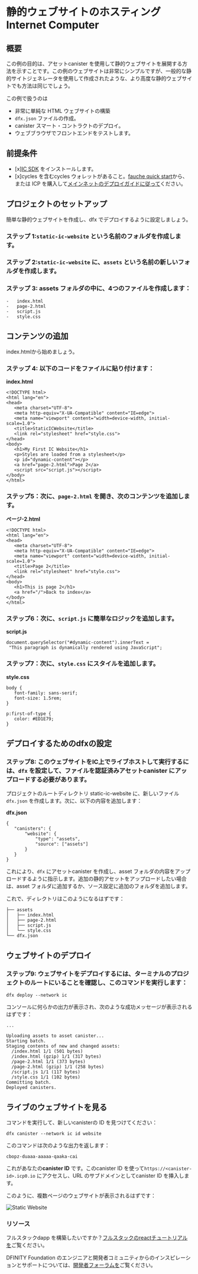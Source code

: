 # 静的ウェブサイトのホスティングInternet Computer

## 概要

この例の目的は、アセットcanister を使用して静的ウェブサイトを展開する方法を示すことです。この例のウェブサイトは非常にシンプルですが、一般的な静的サイトジェネレータを使用して作成されたような、より高度な静的ウェブサイトでも方法は同じでしょう。

この例で扱うのは

- 非常に単純な HTML ウェブサイトの構築
- `dfx.json` ファイルの作成。
- canister スマート・コントラクトのデプロイ。
- ウェブブラウザでフロントエンドをテストします。

## 前提条件

- \[x\][IC SDK](../developer-docs/setup/install/index.mdx) をインストールします。
- \[x\]cycles を含むcycles ウォレットがあること。[fauche quick start](../developer-docs/setup/cycles/cycles-faucet.md)から、または ICP を購入して[メインネットのデプロイガイドに従って](../developer-docs/setup/deploy-mainnet.md)ください。

## プロジェクトのセットアップ

簡単な静的ウェブサイトを作成し、dfx でデプロイするように設定しましょう。

### ステップ 1:`static-ic-website` という名前のフォルダを作成します。

### ステップ 2:`static-ic-website` に、`assets` という名前の新しいフォルダを作成します。

### ステップ 3: assets フォルダの中に、4つのファイルを作成します：

    -   index.html
    -   page-2.html
    -   script.js
    -   style.css

## コンテンツの追加

index.htmlから始めましょう。

### ステップ 4: 以下のコードをファイルに貼り付けます：

**index.html**

    <!DOCTYPE html>
    <html lang="en">
    <head>
       <meta charset="UTF-8">
       <meta http-equiv="X-UA-Compatible" content="IE=edge">
       <meta name="viewport" content="width=device-width, initial-scale=1.0">
       <title>StaticICWebsite</title>
       <link rel="stylesheet" href="style.css">
    </head>
    <body>
       <h1>My First IC Website</h1>
       <p>Styles are loaded from a stylesheet</p>
       <p id="dynamic-content"></p>
       <a href="page-2.html">Page 2</a>
       <script src="script.js"></script>
    </body>
    </html>

### ステップ5：次に、`page-2.html` を開き、次のコンテンツを追加します。

**ページ-2.html**

    <!DOCTYPE html>
    <html lang="en">
    <head>
       <meta charset="UTF-8">
       <meta http-equiv="X-UA-Compatible" content="IE=edge">
       <meta name="viewport" content="width=device-width, initial-scale=1.0">
       <title>Page 2</title>
       <link rel="stylesheet" href="style.css">
    </head>
    <body>
       <h1>This is page 2</h1>
       <a href="/">Back to index</a>
    </body>
    </html>

### ステップ6：次に、`script.js` に簡単なロジックを追加します。

**script.js**

    document.querySelector("#dynamic-content").innerText =
     "This paragraph is dynamically rendered using JavaScript";

### ステップ7：次に、`style.css` にスタイルを追加します。

**style.css**

    body {
       font-family: sans-serif;
       font-size: 1.5rem;
    }
    
    p:first-of-type {
       color: #ED1E79;
    }

## デプロイするためのdfxの設定

### ステップ8: このウェブサイトをIC上でライブホストして実行するには、`dfx` を設定して、ファイルを認証済みアセットcanister にアップロードする必要があります。

プロジェクトのルートディレクトリ static-ic-website に、新しいファイル`dfx.json` を作成します。次に、以下の内容を追加します：

**dfx.json**

    {
       "canisters": {
           "website": {
               "type": "assets",
               "source": ["assets"]
           }
       }
    }

これにより、`dfx` にアセットcanister を作成し、asset フォルダの内容をアップロードするように指示します。追加の静的アセットをアップロードしたい場合は、asset フォルダに追加するか、ソース設定に追加のフォルダを追加します。

これで、ディレクトリはこのようになるはずです：

    ├── assets
    │   ├── index.html
    │   ├── page-2.html
    │   ├── script.js
    │   └── style.css
    └── dfx.json

## ウェブサイトのデプロイ

### ステップ9: ウェブサイトをデプロイするには、ターミナルのプロジェクトのルートにいることを確認し、このコマンドを実行します：

    dfx deploy --network ic

コンソールに何らかの出力が表示され、次のような成功メッセージが表示されるはずです：

    ...
    
    Uploading assets to asset canister...
    Starting batch.
    Staging contents of new and changed assets:
      /index.html 1/1 (501 bytes)
      /index.html (gzip) 1/1 (317 bytes)
      /page-2.html 1/1 (373 bytes)
      /page-2.html (gzip) 1/1 (258 bytes)
      /script.js 1/1 (117 bytes)
      /style.css 1/1 (102 bytes)
    Committing batch.
    Deployed canisters.

## ライブのウェブサイトを見る

コマンドを実行して、新しいcanisterの ID を見つけてください：

    dfx canister --network ic id website

このコマンドは次のような出力を返します：

    cbopz-duaaa-aaaaa-qaaka-cai

これがあなたの**canister ID** です。このcanister ID を使って`https://<canister-id>.icp0.io` にアクセスし、URL のサブドメインとしてcanister ID を挿入します。

このように、複数ページのウェブサイトが表示されるはずです：

![Static Website](_attachments/static-website.png)

### リソース

フルスタックdapp を構築したいですか？[フルスタックのreactチュートリアルを](https://smartcontracts.org/docs/current/developer-docs/frontend/custom-frontend)ご覧ください。

DFINITY Foundation のエンジニアと開発者コミュニティからのインスピレーションとサポートについては、[開発者フォーラムを](https://forum.dfinity.org)ご覧ください。

<!---
# Hosting a static website on the Internet Computer

## Overview

The purpose of this example is to show how to deploy a static website using an asset canister. While the website in this example is very simple, the method would be the same for a more advanced static website, such as those created by using popular static site generators.

This example covers:

- Building a very simple HTML website.
- Creating a `dfx.json` file.
- Deploying the canister smart contract.
- Testing the frontend in a web browser.

## Prerequisites 

- [x] Install the [IC SDK](../developer-docs/setup/install/index.mdx).
- [x] Have a cycles wallet that contains cycles, either from the [faucet quick start](../developer-docs/setup/cycles/cycles-faucet.md) or by purchasing ICP and following our [mainnet deployment](../developer-docs/setup/deploy-mainnet.md) guide.

## Set up your project

Let’s create a simple static website, and then set it up to deploy with dfx.

### Step 1: Create a folder named `static-ic-website`.

### Step 2: In `static-ic-website`, create another new folder, named `assets`.

### Step 3: Inside your assets folder, create 4 files:

    -   index.html
    -   page-2.html
    -   script.js
    -   style.css

## Add some content

Let’s start with index.html. 

### Step 4: Paste the following code into your file:

**index.html**

    <!DOCTYPE html>
    <html lang="en">
    <head>
       <meta charset="UTF-8">
       <meta http-equiv="X-UA-Compatible" content="IE=edge">
       <meta name="viewport" content="width=device-width, initial-scale=1.0">
       <title>StaticICWebsite</title>
       <link rel="stylesheet" href="style.css">
    </head>
    <body>
       <h1>My First IC Website</h1>
       <p>Styles are loaded from a stylesheet</p>
       <p id="dynamic-content"></p>
       <a href="page-2.html">Page 2</a>
       <script src="script.js"></script>
    </body>
    </html>

### Step 5: Next, open up `page-2.html` and add this content.

**page-2.html**

    <!DOCTYPE html>
    <html lang="en">
    <head>
       <meta charset="UTF-8">
       <meta http-equiv="X-UA-Compatible" content="IE=edge">
       <meta name="viewport" content="width=device-width, initial-scale=1.0">
       <title>Page 2</title>
       <link rel="stylesheet" href="style.css">
    </head>
    <body>
       <h1>This is page 2</h1>
       <a href="/">Back to index</a>
    </body>
    </html>

### Step 6: Then, add some simple logic to `script.js`.

**script.js**

    document.querySelector("#dynamic-content").innerText =
     "This paragraph is dynamically rendered using JavaScript";

### Step 7: Next,  then add some styles to `style.css`.

**style.css**

    body {
       font-family: sans-serif;
       font-size: 1.5rem;
    }

    p:first-of-type {
       color: #ED1E79;
    }

## Configure dfx to deploy

### Step 8: To host and run this website live on the IC, you will need to configure `dfx` to upload your files to a certified asset canister. 
In the root directory of your project, static-ic-website, create a new file, `dfx.json`. Then, add the following content:

**dfx.json**

    {
       "canisters": {
           "website": {
               "type": "assets",
               "source": ["assets"]
           }
       }
    }

This tells `dfx` that you want to create an asset canister, and that it should upload the contents of the asset folder. If you want to upload additional static assets, you can add them to the asset folder or add additional folders to the source configuration.

Now, your directory should look something like this:

    ├── assets
    │   ├── index.html
    │   ├── page-2.html
    │   ├── script.js
    │   └── style.css
    └── dfx.json

## Deploy your website

### Step 9: To deploy your website, ensure you are in your terminal at the root of the project, and run this command:

```
dfx deploy --network ic
```

You should see some output in your console, and a success message looking something like this:

    ...

    Uploading assets to asset canister...
    Starting batch.
    Staging contents of new and changed assets:
      /index.html 1/1 (501 bytes)
      /index.html (gzip) 1/1 (317 bytes)
      /page-2.html 1/1 (373 bytes)
      /page-2.html (gzip) 1/1 (258 bytes)
      /script.js 1/1 (117 bytes)
      /style.css 1/1 (102 bytes)
    Committing batch.
    Deployed canisters.

## See your live website

Find your new canister’s ID by running the command:

```
dfx canister --network ic id website
```

This command will return output that will look something like this:

```
cbopz-duaaa-aaaaa-qaaka-cai
```

This is your **canister ID**. Take this canister ID and visit `https://<canister-id>.icp0.io`, inserting your own canister ID as the subdomain in the URL.

You should see your live, multi-page website, looking like this:

![Static Website](_attachments/static-website.png)

### Resources

Looking to build a full-stack dapp? Check out the [full-stack react tutorial](https://smartcontracts.org/docs/current/developer-docs/frontend/custom-frontend).

Visit our [developer forum](https://forum.dfinity.org) for inspiration and support from DFINITY Foundation engineers and the developer community.

-->
